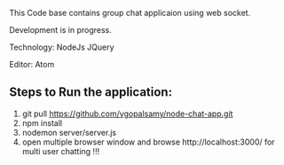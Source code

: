 This Code base contains group chat applicaion using web socket.

Development is in progress.

Technology:
NodeJs
JQuery

Editor:
Atom

Steps to Run the application:
----------------------------

1) git pull https://github.com/vgopalsamy/node-chat-app.git
2) npm install
3) nodemon server/server.js
4) open multiple browser window and browse http://localhost:3000/ for multi user chatting !!!

